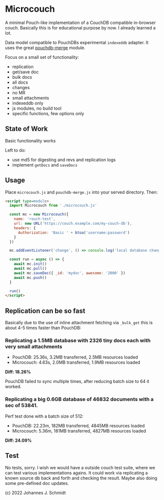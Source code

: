 # Microcouch
A minimal Pouch-like implementation of a CouchDB compatible in-browser couch. Basically this is for educational purpose by now. I already learned a lot.

Data model compatible to PouchDBs experimental `indexeddb` adapter. It uses the great [pouchdb-merge](https://github.com/pouchdb/pouchdb/tree/master/packages/node_modules/pouchdb-merge) module.


Focus on a small set of functionality:
* replication
* get/save doc
* bulk docs
* all docs
* changes
* no MR
* small attachments
* indexeddb only
* js modules, no build tool
* specific functions, few options only


## State of Work
Basic functionality works

Left to do:
* use md5 for digesting and revs and replication logs
* implement `getDocs` and `saveDocs`

## Usage
Place `microcouch.js` and `pouchdb-merge.js` into your served directory. Then:

```html
<script type=module>
  import Microcouch from './microcouch.js'

  const mc = new Microcouch({
    name: 'rouch-test',
    url: new URL('https://couch.example.com/my-couch-db'),
    headers: {
      Authorization: 'Basic ' + btoa('username:password')
    }
  })

  mc.addEventListener('change', () => console.log('local database changed'))

  const run = async () => {
    await mc.init()
    await mc.pull()
    await mc.saveDoc({ _id: 'mydoc', awesome: '2000' })
    await mc.push()
  }

  run()
</script>
```

## Replication can be so fast
Basically due to the use of inline attachment fetching via `_bulk_get` this is about 4-5 times faster than PouchDB:

### Replicating a 1.5MB database with 2326 tiny docs each with very small attachments
* PouchDB: 25.36s, 3.2MB transferred, 2.5MB resources loaded
* Microcouch: 4.63s, 2.0MB transferred, 1.9MB resources loaded

**Diff: 18.26%**

PouchDB failed to sync multiple times, after reducing batch size to 64 it worked.

### Replicating a big 0.6GB database of 46832 documents with a sec of 53841.
Perf test done with a batch size of 512:

* PouchDB: 22.23m, 182MB transferred, 4845MB resources loaded 
* Microcouch: 5.36m, 181MB transferred, 4827MB resources loaded

**Diff: 24.09%**


## Test
No tests, sorry. I wish we would have a outside couch test suite, where we can test various implementations agains. It could work via replicating a known source db back and forth and checking the result. Maybe also doing some pre-defined doc updates.


(c) 2022 Johannes J. Schmidt
